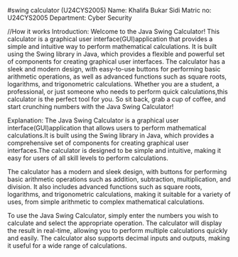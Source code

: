 #swing calculator (U24CYS2005)
Name: Khalifa Bukar Sidi
Matric no: U24CYS2005
Department: Cyber Security

//How it works
Introduction:
Welcome to the Java Swing Calculator! This calculator is a graphical user interface(GUI)application that provides a simple and intuitive way to perform mathematical calculations. It is built using the Swing library in Java, which provides a flexible and powerful set of components for creating graphical user interfaces. The calculator has a sleek and modern design, with easy-to-use buttons for performing basic arithmetic operations, as well as advanced functions such as square roots, logarithms, and trigonometric calculations. Whether you are a student, a professional, or just someone who needs to perform quick calculations,this calculator is the perfect tool for you. So sit back, grab a cup of coffee, and start crunching numbers with the Java Swing Calculator!

Explanation:
The Java Swing Calculator is a graphical user interface(GUI)application that allows users to perform mathematical calculations.It is built using the Swing library in Java, which provides a comprehensive set of components for creating graphical user interfaces.The calculator is designed to be simple and intuitive, making it easy for users of all skill levels to perform calculations.

The calculator has a modern and sleek design, with buttons for performing basic arithmetic operations such as addition, subtraction, multiplication, and division. It also includes advanced functions such as square roots, logarithms, and trigonometric calculations, making it suitable for a variety of uses, from simple arithmetic to complex mathematical calculations.

To use the Java Swing Calculator, simply enter the numbers you wish to calculate and select the appropriate operation. The calculator will display the result in real-time, allowing you to perform multiple calculations quickly and easily. The calculator also supports decimal inputs and outputs, making it useful for a wide range of calculations.
